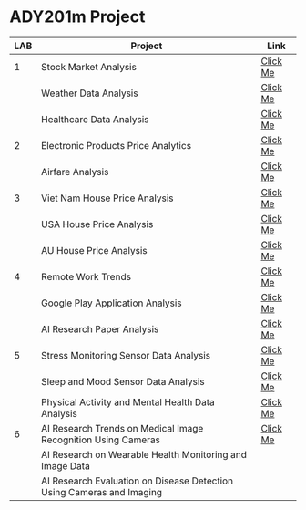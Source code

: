 # ADY201m Project
 
| LAB | Project                                            | Link                                                                                     |
|-----|----------------------------------------------------|------------------------------------------------------------------------------------------|
| 1   | Stock Market Analysis                              | [Click Me](https://github.com/onsra520/Stock-Market-Analysis)                            |
|     | Weather Data Analysis                              | [Click Me](https://github.com/onsra520/Weather-Data-Analysis)                            |
|     | Healthcare Data Analysis                           | [Click Me](https://github.com/onsra520/Healthcare-Data-Analysis)                         |
| 2   | Electronic Products Price Analytics                | [Click Me](https://github.com/onsra520/Electronic-Products-Price-Analytics)              |
|     | Airfare Analysis                                   | [Click Me](https://github.com/onsra520/Airfare-Analysis)                                 |
| 3   | Viet Nam House Price Analysis                      | [Click Me](https://github.com/onsra520/House-Price-Analysis)                             |
|     | USA House Price Analysis                           | [Click Me](https://github.com/onsra520/House-Price-in-USA-Analysis)                      |
|     | AU House Price Analysis                            | [Click Me](https://github.com/onsra520/House-Price-in-AU-Analysis)                       |
| 4   | Remote Work Trends                                 | [Click Me](https://github.com/onsra520/Remote-Work-Trends)                               |
|     | Google Play Application Analysis                   | [Click Me](https://github.com/onsra520/Google-Play-Application-Analysis)                 |
|     | AI Research Paper Analysis                         | [Click Me](https://github.com/onsra520/AI-Research-Paper-Analysis)                       |
| 5   | Stress Monitoring Sensor Data Analysis             | [Click Me](https://github.com/onsra520/Stress-Monitoring-Sensor-Data-Analysis)           |
|     | Sleep and Mood Sensor Data Analysis                | [Click Me](https://github.com/onsra520/Sleep-and-Mood-Sensor-Data-Analysis)              |
|     | Physical Activity and Mental Health Data Analysis  | [Click Me](https://github.com/onsra520/Physical-Activity-and-Mental-Health-Data-Analysis)|
| 6   | AI Research Trends on Medical Image Recognition Using Cameras | [Click Me](https://github.com/onsra520/AI-Research-Trends-on-Medical-Image-Recognition-Using-Cameras)|
|     |AI Research on Wearable Health Monitoring and Image Data||
|     | AI Research Evaluation on Disease Detection Using Cameras and Imaging ||
